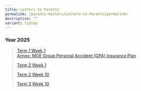 ```yaml
---
title: Letters to Parents
permalink: /parents-matters/Letters-to-Parents/permalink/
description: ""
variant: tiptap
---
```

<h3><strong>Year 2025</strong></h3>
<blockquote>
<p><a href="/files/Parents Matter/2025/Letter_to_Parents_2025__Start_of_Year__2_Jan_25.pdf" rel="noopener nofollow" target="_blank">Term 1 Week 1</a>
<br><a href="/files/Parents Matter/2025/16__GPA_Product_Fact_Sheet__Year_2025_.pdf" rel="noopener nofollow" target="_blank">Annex: MOE Group Personal Accident (GPA) Insurance Plan</a>
</p>
<p><a href="/files/Parents Matter/2025/Letter_to_Parents__T2_W1__2025.pdf" rel="noopener nofollow" target="_blank">Term 2 Week 1</a>
</p>
<p><a href="/files/Parents Matter/2025/Letter_to_Parents__T2_W10__26_May_25.pdf" rel="noopener nofollow" target="_blank">Term 2 Week 10</a>
</p>
<p><a href="/files/Letter_to_Parents__T3_W10_.pdf" rel="noopener noreferrer nofollow" target="_blank">Term 3 Week 10</a>
</p>
<h3></h3>
</blockquote>
<p></p>